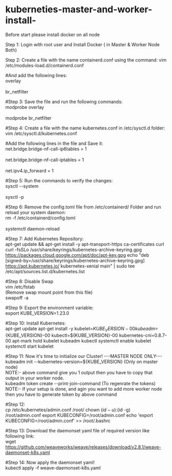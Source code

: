 # kuberneties-master-and-worker-install-
Before start please install docker on all node 

Step 1: Login with root user and Install Docker ( in Master & Worker Node Both)

Step 2:  Create a file with the name containerd.conf using the command:
vim /etc/modules-load.d/containerd.conf

#And add the following lines:
<br>overlay<br>
<br>br_netfilter<br>

#Step 3: Save the file and run the following commands:
<br>modprobe overlay<br>
<br>modprobe br_netfilter<br>

#Step 4: Create a file with the name kubernetes.conf in /etc/sysctl.d folder:
<br>vim /etc/sysctl.d/kubernetes.conf<br>

#Add the following lines in the file and Save it:
<br>net.bridge.bridge-nf-call-ip6tables = 1<br>
<br>net.bridge.bridge-nf-call-iptables = 1<br>
<br>net.ipv4.ip_forward = 1<br>

#Step 5: Run the commands to verify the changes:
<br>sysctl --system<br>
<br>sysctl -p<br>

#Step 6: Remove the config.toml file from /etc/containerd/ Folder and run reload your system daemon:
<br>rm -f /etc/containerd/config.toml<br>
<br>systemctl daemon-reload<br>

#Step 7: Add Kubernetes Repository:
<br>apt-get update && apt-get install -y apt-transport-https ca-certificates curl
curl -fsSLo /usr/share/keyrings/kubernetes-archive-keyring.gpg https://packages.cloud.google.com/apt/doc/apt-key.gpg
echo "deb [signed-by=/usr/share/keyrings/kubernetes-archive-keyring.gpg] https://apt.kubernetes.io/ kubernetes-xenial main" | sudo tee /etc/apt/sources.list.d/kubernetes.list<br>

#Step 8: Disable Swap
<br>vim /etc/fstab <br>   (Remove swap mount point from this file)
<br>swapoff -a<br>

#Step 9: Export the environment variable:
<br>export KUBE_VERSION=1.23.0<br>

#Step 10: Install Kubernetes:
<br>apt-get update
apt-get install -y kubelet=${KUBE_VERSION}-00 kubeadm=${KUBE_VERSION}-00 kubectl=${KUBE_VERSION}-00 kubernetes-cni=0.8.7-00
apt-mark hold kubelet kubeadm kubectl
systemctl enable kubelet
systemctl start kubelet<br>

#Step 11: Now it's time to initialize our Cluster!
---MASTER NODE ONLY---
<br>kubeadm init --kubernetes-version=${KUBE_VERSION} (Only on master node)<br>
NOTE:- above command give you 1 output then you have to copy that output in your worker node.
<br>kubeadm token create --print-join-command (To regenrate the tokens)<br>
NOTE:- If your setup is done, and agin you want to add more worker node then you have to generate token by above command

#Step 12:
<br>cp /etc/kubernetes/admin.conf /root/
chown $(id -u):$(id -g) /root/admin.conf
export KUBECONFIG=/root/admin.conf
echo 'export KUBECONFIG=/root/admin.conf' >> /root/.bashrc<br>

#Step 13: Download the daemonset yaml file of required version like following link:
<br>wget https://github.com/weaveworks/weave/releases/download/v2.8.1/weave-daemonset-k8s.yaml<br>

#Step 14: Now apply the daemonset yaml!
<br>kubectl apply -f weave-daemonset-k8s.yaml<br>
